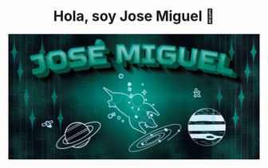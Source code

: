 <div align="center">
    <h1 align="center"> Hola, soy Jose Miguel 🙌</h1>
</div>
<div>
    <p align="center"> <img src="https://github.com/jomisavi/jomisavi/blob/main/Banner.png" /> </p>
</div>
<!--
**jomisavi/jomisavi** is a ✨ _special_ ✨ repository because its `README.md` (this file) appears on your GitHub profile.

Here are some ideas to get you started:

- 🔭 I’m currently working on ...
- 🌱 I’m currently learning ...
- 👯 I’m looking to collaborate on ...
- 🤔 I’m looking for help with ...
- 💬 Ask me about ...
- 📫 How to reach me: ...
- 😄 Pronouns: ...
- ⚡ Fun fact: ...
-->
